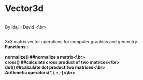 # Vector3d
<br> By Idajili David <\br>

<br> 3x3 matrix vector operations for computer graphics and geometry. 
<br><b> Functions : <b><br>
  <br>normalize() ##normalize a matrix<\br>
  <br>cross() ##calculate cross product of two matrices<\br>
  <br>dot() ##calculate dot product two matrices<\br>
  <br>Arithmetic operators(*,/,+,-)<\br>
 
